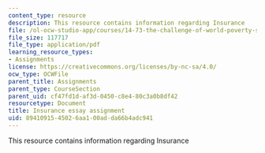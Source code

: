 ```yaml
---
content_type: resource
description: This resource contains information regarding Insurance
file: /ol-ocw-studio-app/courses/14-73-the-challenge-of-world-poverty-spring-2011/8941091545026aa100adda66b4adc941_MIT14_73S11_Insurance.pdf
file_size: 117717
file_type: application/pdf
learning_resource_types:
- Assignments
license: https://creativecommons.org/licenses/by-nc-sa/4.0/
ocw_type: OCWFile
parent_title: Assignments
parent_type: CourseSection
parent_uid: cf47fd1d-af3d-0450-c8e4-80c3a0b8df42
resourcetype: Document
title: Insurance essay assignment
uid: 89410915-4502-6aa1-00ad-da66b4adc941
---
```

This resource contains information regarding Insurance